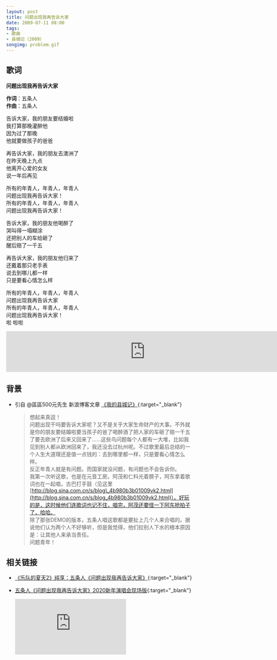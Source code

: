 ```yaml
---
layout: post
title: 问题出现我再告诉大家
date: 2009-07-11 08:00
tags:
- 歌曲
- 县城记（2009）
songimg: problem.gif
---
```


## 歌词

**问题出现我再告诉大家**

**作词**：五条人  
**作曲**：五条人

告诉大家，我的朋友要结婚啦  
我打算那晚灌醉他  
因为过了那晚  
他就要做孩子的爸爸

再告诉大家，我的朋友去澳洲了  
在昨天晚上九点  
他离开心爱的女友  
说一年后再见

所有的年青人，年青人，年青人  
问题出现我再告诉大家！  
所有的年青人，年青人，年青人  
问题出现我再告诉大家！

告诉大家，我的朋友他喝醉了  
哭叫得一塌糊涂  
还把别人的车给砸了  
醒后赔了一千五

再告诉大家，我的朋友他归来了  
还戴着那只老手表  
说去到哪儿都一样  
只是要看心情怎么样

所有的年青人，年青人，年青人  
问题出现我再告诉大家  
所有的年青人，年青人，年青人  
问题出现我再告诉大家！  
啦 啦啦

<iframe frameborder="no" border="0" marginwidth="0" marginheight="0" width="750" height="110" loading="lazy" sandbox="allow-popups allow-scripts allow-same-origin" src="https://www.xiami.com/webapp/embed-player?autoPlay=1&id=1769016980"></iframe>

## 背景

* 引自 @區區500元先生 新浪博客文章 [《我的县城记》](http://blog.sina.com.cn/s/blog_4b980b3b0100f9r1.html){:target="_blank"}
  
  > 想起来真逗！  
  > 问题出现干吗要告诉大家呢？又不是关乎大家生命财产的大事。不外就是你的朋友要结婚啦要当孩子的爸了喝醉酒了把人家的车砸了赔一千五了要去欧洲了后来又回来了……这些鸟问题每个人都有一大堆，比如我见到别人都从欧洲回来了，我还没去过杭州呢。不过歌里最后总结的一个人生大道理还是值一点钱的：去到哪里都一样，只是要看心情怎么样。  
  > 反正年青人就是有问题。而国家就没问题，有问题也不会告诉你。  
  > 我第一次听这歌，也是在元音工房。阿茂和仁科光着膀子，阿东拿着歌词也在一起唱，古巴打手鼓（见这里[http://blog.sina.com.cn/s/blog\_4b980b3b01009vk2.html](http://blog.sina.com.cn/s/blog_4b980b3b01009vk2.html)）。好玩的是，这时候他们连歌词也记不住，唱完，阿茂还要怪一下阿东抢拍子了，哈哈。  
  > 除了那张DEMO的版本，五条人唱这歌都是要扯上几个人来合唱的。据说他们认为两个人不好够听，但是我觉得，他们拉别人下水的根本原因是：让其他人来承当责任。  
  > 问题青年！

## 相关链接

* [《乐队的夏天2》纯享：五条人《问题出现我再告诉大家》](https://www.iqiyi.com/v_b81jhmlo5c.html){:target="_blank"}

* [五条人《问题出现我再告诉大家》2020新年演唱会现场版](https://v.youku.com/v_show/id_XNDc5MDE5OTg5Ng==.html?spm=a2h0c.8166622.PhoneSokuUgc_1.dtitle){:target="_blank"}

  <div class="iframe-container"><iframe class="responsive-iframe" src='https://player.youku.com/embed/XNDc5MDE5OTg5Ng==' frameborder="no" allowfullscreen="true"></iframe></div>